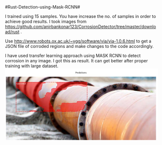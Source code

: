 #Rust-Detection-using-Mask-RCNN#

I trained using 15 samples. You have increase the no. of samples in order to achieve good results. I took images from https://github.com/anirbankonar123/CorrosionDetector/tree/master/download/rust .

Use http://www.robots.ox.ac.uk/~vgg/software/via/via-1.0.6.html to get a JSON file of corroded regions and make changes to the code accordingly.

I have used transfer learning approach using MASK RCNN to detect corrosion in any image.
I got this as result. It can get better after proper training with large dataset.
![Screenshot](test_result.jpg)
